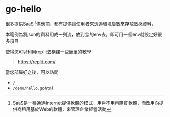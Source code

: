 # go-hello

很多提供[SaaS] [^SaaS]供應商，都有提供讓使用者來透過環境變數來存放敏感資料，

本範例為將json的資料用成一列流，放到您的env去，即可用一個env就設定好很多項目

使得您可以利用replit去構建一些簡單的教學

> https://replit.com/

當您部屬好之後，可以訪問

- `/`
- `/demo/hello.gohtml`

[SaaS]: https://azure.microsoft.com/zh-tw/overview/what-is-saas/
[^SaaS]: SaaS是一種通過Internet提供軟體的模式，用戶不用再購買軟體，而改用向提供商租用基於Web的軟體，來管理企業經營活動

